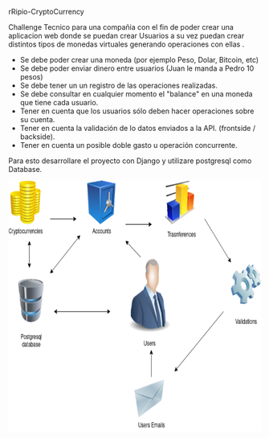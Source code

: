 rRipio-CryptoCurrency

Challenge Tecnico para una compañia con el fin de poder crear una aplicacion web donde se puedan crear Usuarios a su vez puedan crear distintos tipos de monedas virtuales  generando operaciones con ellas .

- Se debe poder crear una moneda (por ejemplo Peso, Dolar, Bitcoin, etc)
- Se debe poder enviar dinero entre usuarios (Juan le manda a Pedro 10 pesos)
- Se debe tener un un registro de las operaciones realizadas.
- Se debe consultar en cualquier momento el "balance" en una moneda que tiene cada usuario.
- Tener en cuenta que los usuarios sólo deben hacer operaciones sobre su cuenta.
- Tener en cuenta la validación de lo datos enviados a la API. (frontside / backside).
- Tener en cuenta un posible doble gasto u operación concurrente.

Para esto desarrollare el proyecto con Django y utilizare postgresql como Database.





<img src="Ripio/images/Untitled Diagram(1).png" width="1000" height="500">
